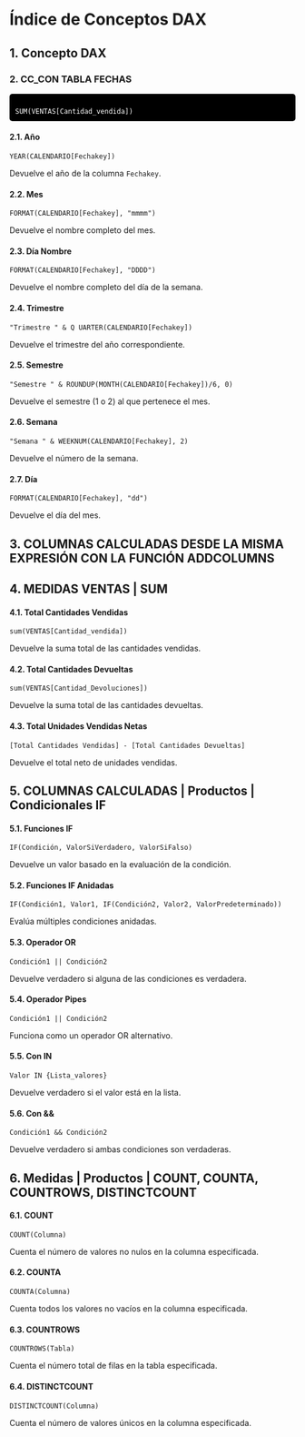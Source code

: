 # Índice de Conceptos DAX

## 1. Concepto DAX

### 2. CC_CON TABLA FECHAS

<div style="background-color: black; color: white; padding: 10px; border-radius: 5px;">
<code>
SUM(VENTAS[Cantidad_vendida])
</code>
</div>


#### 2.1. Año
```DAX
YEAR(CALENDARIO[Fechakey])
```
Devuelve el año de la columna `Fechakey`.

#### 2.2. Mes
```DAX
FORMAT(CALENDARIO[Fechakey], "mmmm")
```
Devuelve el nombre completo del mes.

#### 2.3. Día Nombre
```DAX
FORMAT(CALENDARIO[Fechakey], "DDDD")
```
Devuelve el nombre completo del día de la semana.

#### 2.4. Trimestre
```DAX
"Trimestre " & Q UARTER(CALENDARIO[Fechakey])
```
Devuelve el trimestre del año correspondiente.

#### 2.5. Semestre
```DAX
"Semestre " & ROUNDUP(MONTH(CALENDARIO[Fechakey])/6, 0)
```
Devuelve el semestre (1 o 2) al que pertenece el mes.

#### 2.6. Semana
```DAX
"Semana " & WEEKNUM(CALENDARIO[Fechakey], 2)
```
Devuelve el número de la semana.

#### 2.7. Día
```DAX
FORMAT(CALENDARIO[Fechakey], "dd")
```
Devuelve el día del mes.

## 3. COLUMNAS CALCULADAS DESDE LA MISMA EXPRESIÓN CON LA FUNCIÓN ADDCOLUMNS

## 4. MEDIDAS VENTAS | SUM

#### 4.1. Total Cantidades Vendidas
```DAX
sum(VENTAS[Cantidad_vendida])
```
Devuelve la suma total de las cantidades vendidas.

#### 4.2. Total Cantidades Devueltas
```DAX
sum(VENTAS[Cantidad_Devoluciones])
```
Devuelve la suma total de las cantidades devueltas.

#### 4.3. Total Unidades Vendidas Netas
```DAX
[Total Cantidades Vendidas] - [Total Cantidades Devueltas]
```
Devuelve el total neto de unidades vendidas.

## 5. COLUMNAS CALCULADAS | Productos | Condicionales IF

#### 5.1. Funciones IF
```DAX
IF(Condición, ValorSiVerdadero, ValorSiFalso)
```
Devuelve un valor basado en la evaluación de la condición.

#### 5.2. Funciones IF Anidadas
```DAX
IF(Condición1, Valor1, IF(Condición2, Valor2, ValorPredeterminado))
```
Evalúa múltiples condiciones anidadas.

#### 5.3. Operador OR
```DAX
Condición1 || Condición2
```
Devuelve verdadero si alguna de las condiciones es verdadera.

#### 5.4. Operador Pipes
```DAX
Condición1 || Condición2
```
Funciona como un operador OR alternativo.

#### 5.5. Con IN
```DAX
Valor IN {Lista_valores}
```
Devuelve verdadero si el valor está en la lista.

#### 5.6. Con &&
```DAX
Condición1 && Condición2
```
Devuelve verdadero si ambas condiciones son verdaderas.

## 6. Medidas | Productos | COUNT, COUNTA, COUNTROWS, DISTINCTCOUNT

#### 6.1. COUNT
```DAX
COUNT(Columna)
```
Cuenta el número de valores no nulos en la columna especificada.

#### 6.2. COUNTA
```DAX
COUNTA(Columna)
```
Cuenta todos los valores no vacíos en la columna especificada.

#### 6.3. COUNTROWS
```DAX
COUNTROWS(Tabla)
```
Cuenta el número total de filas en la tabla especificada.

#### 6.4. DISTINCTCOUNT
```DAX
DISTINCTCOUNT(Columna)
```
Cuenta el número de valores únicos en la columna especificada.
